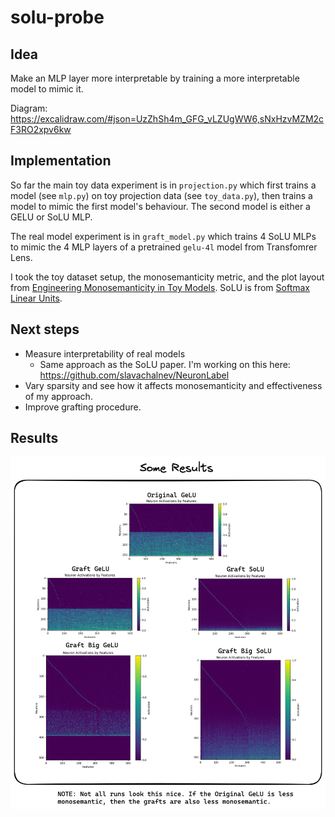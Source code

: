# solu-probe

## Idea
Make an MLP layer more interpretable by training a more interpretable model to mimic it.

Diagram: https://excalidraw.com/#json=UzZhSh4m_GFG_vLZUgWW6,sNxHzvMZM2cF3RO2xpv6kw

## Implementation
So far the main toy data experiment is in `projection.py` which first trains a model (see `mlp.py`) on toy projection data (see `toy_data.py`), then trains a model to mimic the first model's behaviour. The second model is either a GELU or SoLU MLP.

The real model experiment is in `graft_model.py` which trains 4 SoLU MLPs to mimic the 4 MLP layers of a pretrained `gelu-4l` model from Transfomrer Lens.

I took the toy dataset setup, the monosemanticity metric, and the plot layout from [Engineering Monosemanticity in Toy Models](https://arxiv.org/pdf/2211.09169.pdf). SoLU is from [Softmax Linear Units](https://transformer-circuits.pub/2022/solu/index.html).

## Next steps

- Measure interpretability of real models
    - Same approach as the SoLU paper. I'm working on this here: https://github.com/slavachalnev/NeuronLabel
- Vary sparsity and see how it affects monosemanticity and effectiveness of my approach.
- Improve grafting procedure.

## Results
![alt text](assets/all_plots.png "One run. Sparse power-law features.")

